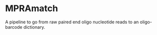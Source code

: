 # MPRAmatch
A pipeline to go from raw paired end oligo nucleotide reads to an oligo-barcode dictionary.
